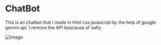 # ChatBot
This is an chatbot that I made in html css javascript by the help of google gemini api.
I remove the API beacause of safty. 

![image](https://github.com/user-attachments/assets/a429c5dc-fc2f-4f12-8495-f4638e288510)
